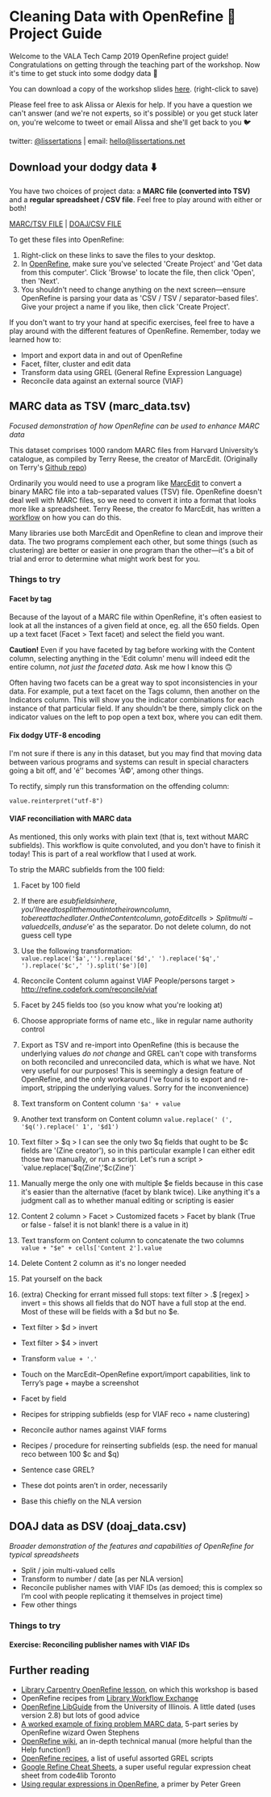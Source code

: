 # Cleaning Data with OpenRefine 💎 Project Guide
Welcome to the VALA Tech Camp 2019 OpenRefine project guide! Congratulations on getting through the teaching part of the workshop. Now it's time to get stuck into some dodgy data 🙂

You can download a copy of the workshop slides [here](https://github.com/lissertations/openrefine/blob/master/Final_slides.pdf). (right-click to save)

Please feel free to ask Alissa or Alexis for help. If you have a question we can't answer (and we're not experts, so it's possible) or you get stuck later on, you're welcome to tweet or email Alissa and she'll get back to you 🐦

twitter: [@lissertations](https://twitter.com/lissertations) | 
email: [hello@lissertations.net](mailto:hello@lissertations.net)

## Download your dodgy data ⬇️
You have two choices of project data: a **MARC file (converted into TSV)** and a **regular spreadsheet / CSV file**. Feel free to play around with either or both!

[MARC/TSV FILE](https://github.com/lissertations/openrefine/blob/master/doaj_data.csv) | [DOAJ/CSV FILE](https://github.com/lissertations/openrefine/blob/master/doaj_data.csv)

To get these files into OpenRefine:
1. Right-click on these links to save the files to your desktop. 
2. In [OpenRefine](http://127.0.0.1:3333/), make sure you've selected 'Create Project' and 'Get data from this computer'. Click 'Browse' to locate the file, then click 'Open', then 'Next'.
3. You shouldn't need to change anything on the next screen—ensure OpenRefine is parsing your data as 'CSV / TSV / separator-based files'. Give your project a name if you like, then click 'Create Project'.

If you don't want to try your hand at specific exercises, feel free to have a play around with the different features of OpenRefine. Remember, today we learned how to:
* Import and export data in and out of OpenRefine
* Facet, filter, cluster and edit data
* Transform data using GREL (General Refine Expression Language)
* Reconcile data against an external source (VIAF)

## MARC data as TSV (marc_data.tsv)
*Focused demonstration of how OpenRefine can be used to enhance MARC data*

This dataset comprises 1000 random MARC files from Harvard University’s catalogue, as compiled by Terry Reese, the creator of MarcEdit. (Originally on Terry's [Github repo](https://github.com/reeset/data_packs/tree/master/marc))

Ordinarily you would need to use a program like [MarcEdit](https://marcedit.reeset.net/downloads) to convert a binary MARC file into a tab-separated values (TSV) file. OpenRefine doesn't deal well with MARC files, so we need to convert it into a format that looks more like a spreadsheet. Terry Reese, the creator fo MarcEdit, has written a [workflow](https://blog.reeset.net/archives/1873) on how you can do this.

Many libraries use both MarcEdit and OpenRefine to clean and improve their data. The two programs complement each other, but some things (such as clustering) are better or easier in one program than the other—it's a bit of trial and error to determine what might work best for you.

### Things to try

#### Facet by tag
Because of the layout of a MARC file within OpenRefine, it's often easiest to look at all the instances of a given field at once, eg. all the 650 fields. Open up a text facet (Facet > Text facet) and select the field you want.

**Caution!** Even if you have faceted by tag before working with the Content column, selecting anything in the 'Edit column' menu will indeed edit the entire column, *not just the faceted data*. Ask me how I know this 🙃

Often having two facets can be a great way to spot inconsistencies in your data. For example, put a text facet on the Tags column, then another on the Indicators column. This will show you the indicator combinations for each instance of that particular field. If any shouldn't be there, simply click on the indicator values on the left to pop open a text box, where you can edit them.

#### Fix dodgy UTF-8 encoding
I'm not sure if there is any in this dataset, but you may find that moving data between various programs and systems can result in special characters going a bit off, and 'é'' becomes 'Ã©', among other things.

To rectify, simply run this transformation on the offending column:

`value.reinterpret("utf-8")` 

#### VIAF reconciliation with MARC data
As mentioned, this only works with plain text (that is, text without MARC subfields). This workflow is quite convoluted, and you don't have to finish it today! This is part of a real workflow that I used at work.

To strip the MARC subfields from the 100 field:
1. Facet by 100 field
2. If there are $e subfields in here, you'll need to split them out into their own column, to be reattached later. On the Content column, go to Edit cells > Split multi-valued cells, and use '$e' as the separator. Do not delete column, do not guess cell type
3. Use the following transformation: 
`value.replace('$a','').replace('$d',' ').replace('$q',' ').replace('$c',' ').split('$e')[0]`
4. Reconcile Content column against VIAF People/persons target > 
http://refine.codefork.com/reconcile/viaf
5. Facet by 245 fields too (so you know what you're looking at)
6. Choose appropriate forms of name etc., like in regular name authority control
7. Export as TSV and re-import into OpenRefine (this is because the underlying values *do not change* and GREL can't cope with transforms on both reconciled and unreconciled data, which is what we have. Not very useful for our purposes! This is seemingly a design feature of OpenRefine, and the only workaround I've found is to export and re-import, stripping the underlying values. Sorry for the inconvenience)
8. Text transform on Content column `'$a' + value`
9. Another text transform on Content column `value.replace(' (', '$q(').replace(' 1', '$d1')`
10. Text filter > $q > I can see the only two $q fields that ought to be $c fields are '(Zine creator'), so in this particular example I can either edit those two manually, or run a script. Let's run a script > `value.replace('$q(Zine','$c(Zine')`
11. Manually merge the only one with multiple $e fields because in this case it's easier than the alternative (facet by blank twice). Like anything it's a judgment call as to whether manual editing or scripting is easier
12. Content 2 column > Facet > Customized facets > Facet by blank (True or false - false! it is not blank! there is a value in it)
13. Text transform on Content column to concatenate the two columns `value + "$e" + cells['Content 2'].value`
14. Delete Content 2 column as it's no longer needed
15. Pat yourself on the back

16. (extra) Checking for errant missed full stops: text filter > \.$ [regex] > invert = this shows all fields that do NOT have a full stop at the end. Most of these will be fields with a $d but no $e. 
* Text filter > $d > invert
* Text filter > $4 > invert
* Transform `value + '.'`


*   Touch on the MarcEdit–OpenRefine export/import capabilities, link to Terry’s page + maybe a screenshot
*   Facet by field
*   Recipes for stripping subfields (esp for VIAF reco + name clustering)
*   Reconcile author names against VIAF forms
*   Recipes / procedure for reinserting subfields (esp. the need for manual reco between 100 $c and $q)
*   Sentence case GREL?
*   These dot points aren’t in order, necessarily
*   Base this chiefly on the NLA version

## DOAJ data as DSV (doaj_data.csv)
*Broader demonstration of the features and capabilities of OpenRefine for typical spreadsheets*

*   Split / join multi-valued cells
*   Transform to number / date \[as per NLA version\]
*   Reconcile publisher names with VIAF IDs (as demoed; this is complex so I’m cool with people replicating it themselves in project time)
*   Few other things

### Things to try

#### Exercise: Reconciling publisher names with VIAF IDs

## Further reading
* [Library Carpentry OpenRefine lesson](https://librarycarpentry.org/lc-open-refine/), on which this workshop is based
* OpenRefine recipes from [Library Workflow Exchange](http://www.libraryworkflowexchange.org/tag/openrefine/)
* [OpenRefine LibGuide](https://guides.library.illinois.edu/openrefine/home) from the University of Illinois. A little dated (uses version 2.8) but lots of good advice
* [A worked example of fixing problem MARC data](https://www.google.com/url?q=http://www.meanboyfriend.com/overdue_ideas/tag/fixmarc/?orderby%3Ddate%26order%3DASC&sa=D&ust=1554800126179000), 5-part series by OpenRefine wizard Owen Stephens
* [OpenRefine wiki](https://www.google.com/url?q=https://github.com/OpenRefine/OpenRefine/wiki&sa=D&ust=1554800126179000), an in-depth technical manual (more helpful than the Help function!)
* [OpenRefine recipes](https://www.google.com/url?q=https://github.com/OpenRefine/OpenRefine/wiki/Recipes&sa=D&ust=1554800126180000), a list of useful assorted GREL scripts
* [Google Refine Cheat Sheets](https://www.google.com/url?q=https://code4libtoronto.github.io/2018-10-12-access/GoogleRefineCheatSheets.pdf&sa=D&ust=1554800126181000), a super useful regular expression cheat sheet from code4lib Toronto
* [Using regular expressions in OpenRefine](https://gist.github.com/pmgreen/6e133c5dcde65762d29c), a primer by Peter Green
